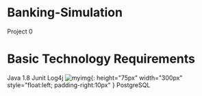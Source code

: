 # Banking-Simulation
Project 0
# Basic Technology Requirements
Java 1.8
Junit
Log4j
![myimg](link){: height="75px" width="300px" style="float:left; padding-right:10px" }
PostgreSQL
